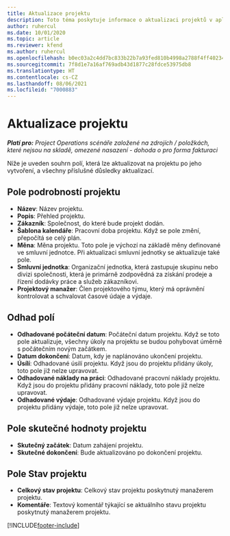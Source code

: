 ```yaml
---
title: Aktualizace projektu
description: Toto téma poskytuje informace o aktualizaci projektů v aplikaci Project Operations.
author: ruhercul
ms.date: 10/01/2020
ms.topic: article
ms.reviewer: kfend
ms.author: ruhercul
ms.openlocfilehash: b0ec03a2c4dd7bc833b22b7a93fed810b4998a2788f4ff40234e3dd163bd9eb6
ms.sourcegitcommit: 7f8d1e7a16af769adb43d1877c28fdce53975db8
ms.translationtype: HT
ms.contentlocale: cs-CZ
ms.lasthandoff: 08/06/2021
ms.locfileid: "7000883"
---
```

# <a name="update-a-project"></a>Aktualizace projektu

_**Platí pro:** Project Operations scénáře založené na zdrojích / položkách, které nejsou na skladě, omezené nasazení - dohoda o pro forma fakturaci_

Níže je uveden souhrn polí, která lze aktualizovat na projektu po jeho vytvoření, a všechny příslušné důsledky aktualizací.

## <a name="project-detail-fields"></a>Pole podrobností projektu

- **Název**: Název projektu.
- **Popis**: Přehled projektu.
- **Zákazník**: Společnost, do které bude projekt dodán.
- **Šablona kalendáře**: Pracovní doba projektu. Když se pole změní, přepočítá se celý plán.
- **Měna**: Měna projektu. Toto pole je výchozí na základě měny definované ve smluvní jednotce. Při aktualizaci smluvní jednotky se aktualizuje také pole.
- **Smluvní jednotka**: Organizační jednotka, která zastupuje skupinu nebo divizi společnosti, která je primárně zodpovědná za získání prodeje a řízení dodávky práce a služeb zákazníkovi. 
- **Projektový manažer**: Člen projektového týmu, který má oprávnění kontrolovat a schvalovat časové údaje a výdaje.

## <a name="estimate-fields"></a>Odhad polí

- **Odhadované počáteční datum**: Počáteční datum projektu. Když se toto pole aktualizuje, všechny úkoly na projektu se budou pohybovat úměrně s počátečním novým začátkem.
- **Datum dokončení**: Datum, kdy je naplánováno ukončení projektu.
- **Úsílí**: Odhadované úsilí projektu. Když jsou do projektu přidány úkoly, toto pole již nelze upravovat.
- **Odhadované náklady na práci**: Odhadované pracovní náklady projektu. Když jsou do projektu přidány pracovní náklady, toto pole již nelze upravovat.
- **Odhadované výdaje**: Odhadované výdaje projektu. Když jsou do projektu přidány výdaje, toto pole již nelze upravovat.

## <a name="project-actual-fields"></a>Pole skutečné hodnoty projektu
- **Skutečný začátek**: Datum zahájení projektu.
- **Skutečné dokončení**: Bude aktualizováno po dokončení projektu.

## <a name="project-status-fields"></a>Pole Stav projektu

- **Celkový stav projektu**: Celkový stav projektu poskytnutý manažerem projektu.
- **Komentáře**: Textový komentář týkající se aktuálního stavu projektu poskytnutý manažerem projektu.



[!INCLUDE[footer-include](../includes/footer-banner.md)]